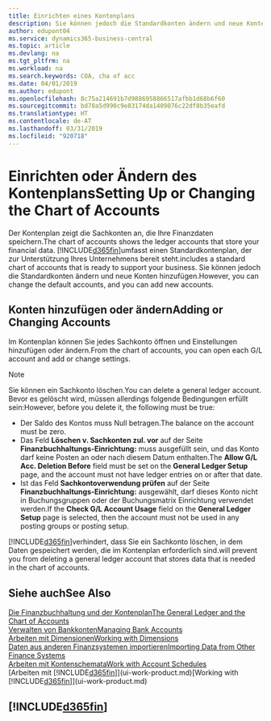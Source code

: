 ```yaml
---
title: Einrichten eines Kontenplans
description: Sie können jedoch die Standardkonten ändern und neue Konten hinzufügen.
author: edupont04
ms.service: dynamics365-business-central
ms.topic: article
ms.devlang: na
ms.tgt_pltfrm: na
ms.workload: na
ms.search.keywords: COA, cha of acc
ms.date: 04/01/2019
ms.author: edupont
ms.openlocfilehash: 8c75a214691b7d9886958866517afbb1d68b6f60
ms.sourcegitcommit: bd78a5d990c9e83174da1409076c22df8b35eafd
ms.translationtype: HT
ms.contentlocale: de-AT
ms.lasthandoff: 03/31/2019
ms.locfileid: "920718"
---
```

# <a name="setting-up-or-changing-the-chart-of-accounts"></a><span data-ttu-id="a2507-103">Einrichten oder Ändern des Kontenplans</span><span class="sxs-lookup"><span data-stu-id="a2507-103">Setting Up or Changing the Chart of Accounts</span></span>
<span data-ttu-id="a2507-104">Der Kontenplan zeigt die Sachkonten an, die Ihre Finanzdaten speichern.</span><span class="sxs-lookup"><span data-stu-id="a2507-104">The chart of accounts shows the ledger accounts that store your financial data.</span></span> [!INCLUDE[d365fin](includes/d365fin_md.md)]<span data-ttu-id="a2507-105">umfasst einen Standardkontenplan, der zur Unterstützung Ihres Unternehmens bereit steht.</span><span class="sxs-lookup"><span data-stu-id="a2507-105">includes a standard chart of accounts that is ready to support your business.</span></span>
<span data-ttu-id="a2507-106">Sie können jedoch die Standardkonten ändern und neue Konten hinzufügen.</span><span class="sxs-lookup"><span data-stu-id="a2507-106">However, you can change the default accounts, and you can add new accounts.</span></span>  

## <a name="adding-or-changing-accounts"></a><span data-ttu-id="a2507-107">Konten hinzufügen oder ändern</span><span class="sxs-lookup"><span data-stu-id="a2507-107">Adding or Changing Accounts</span></span>
<span data-ttu-id="a2507-108">Im Kontenplan können Sie jedes Sachkonto öffnen und Einstellungen hinzufügen oder ändern.</span><span class="sxs-lookup"><span data-stu-id="a2507-108">From the chart of accounts, you can open each G/L account and add or change settings.</span></span>

> [!NOTE]  
>   <span data-ttu-id="a2507-109">Sie können ein Sachkonto löschen.</span><span class="sxs-lookup"><span data-stu-id="a2507-109">You can delete a general ledger account.</span></span> <span data-ttu-id="a2507-110">Bevor es gelöscht wird, müssen allerdings folgende Bedingungen erfüllt sein:</span><span class="sxs-lookup"><span data-stu-id="a2507-110">However, before you delete it, the following must be true:</span></span>  
>  
>   * <span data-ttu-id="a2507-111">Der Saldo des Kontos muss Null betragen.</span><span class="sxs-lookup"><span data-stu-id="a2507-111">The balance on the account must be zero.</span></span>  
>   * <span data-ttu-id="a2507-112">Das Feld **Löschen v. Sachkonten zul. vor** auf der Seite **Finanzbuchhaltungs-Einrichtung:** muss ausgefüllt sein, und das Konto darf keine Posten an oder nach diesem Datum enthalten.</span><span class="sxs-lookup"><span data-stu-id="a2507-112">The **Allow G/L Acc. Deletion Before** field must be set on the **General Ledger Setup** page, and the account must not have ledger entries on or after that date.</span></span>  
>   * <span data-ttu-id="a2507-113">Ist das Feld **Sachkontoverwendung prüfen** auf der Seite **Finanzbuchhaltungs-Einrichtung:** ausgewählt, darf dieses Konto nicht in Buchungsgruppen oder der Buchungsmatrix Einrichtung verwendet werden.</span><span class="sxs-lookup"><span data-stu-id="a2507-113">If the **Check G/L Account Usage** field on the **General Ledger Setup** page is selected, then the account must not be used in any posting groups or posting setup.</span></span>  

[!INCLUDE[d365fin](includes/d365fin_md.md)]<span data-ttu-id="a2507-114">verhindert, dass Sie ein Sachkonto löschen, in dem Daten gespeichert werden, die im Kontenplan erforderlich sind.</span><span class="sxs-lookup"><span data-stu-id="a2507-114">will prevent you from deleting a general ledger account that stores data that is needed in the chart of accounts.</span></span>  

## <a name="see-also"></a><span data-ttu-id="a2507-115">Siehe auch</span><span class="sxs-lookup"><span data-stu-id="a2507-115">See Also</span></span>
[<span data-ttu-id="a2507-116">Die Finanzbuchhaltung und der Kontenplan</span><span class="sxs-lookup"><span data-stu-id="a2507-116">The General Ledger and the Chart of Accounts</span></span>](finance-general-ledger.md)  
[<span data-ttu-id="a2507-117">Verwalten von Bankkonten</span><span class="sxs-lookup"><span data-stu-id="a2507-117">Managing Bank Accounts</span></span>](bank-manage-bank-accounts.md)  
[<span data-ttu-id="a2507-118">Arbeiten mit Dimensionen</span><span class="sxs-lookup"><span data-stu-id="a2507-118">Working with Dimensions</span></span>](finance-dimensions.md)  
[<span data-ttu-id="a2507-119">Daten aus anderen Finanzsystemen importieren</span><span class="sxs-lookup"><span data-stu-id="a2507-119">Importing Data from Other Finance Systems</span></span>](across-import-data-configuration-packages.md)  
[<span data-ttu-id="a2507-120">Arbeiten mit Kontenschemata</span><span class="sxs-lookup"><span data-stu-id="a2507-120">Work with Account Schedules</span></span>](bi-how-work-account-schedule.md)  
<span data-ttu-id="a2507-121">[Arbeiten mit [!INCLUDE[d365fin](includes/d365fin_md.md)]](ui-work-product.md)</span><span class="sxs-lookup"><span data-stu-id="a2507-121">[Working with [!INCLUDE[d365fin](includes/d365fin_md.md)]](ui-work-product.md)</span></span>  

## [!INCLUDE[d365fin](includes/free_trial_md.md)]
